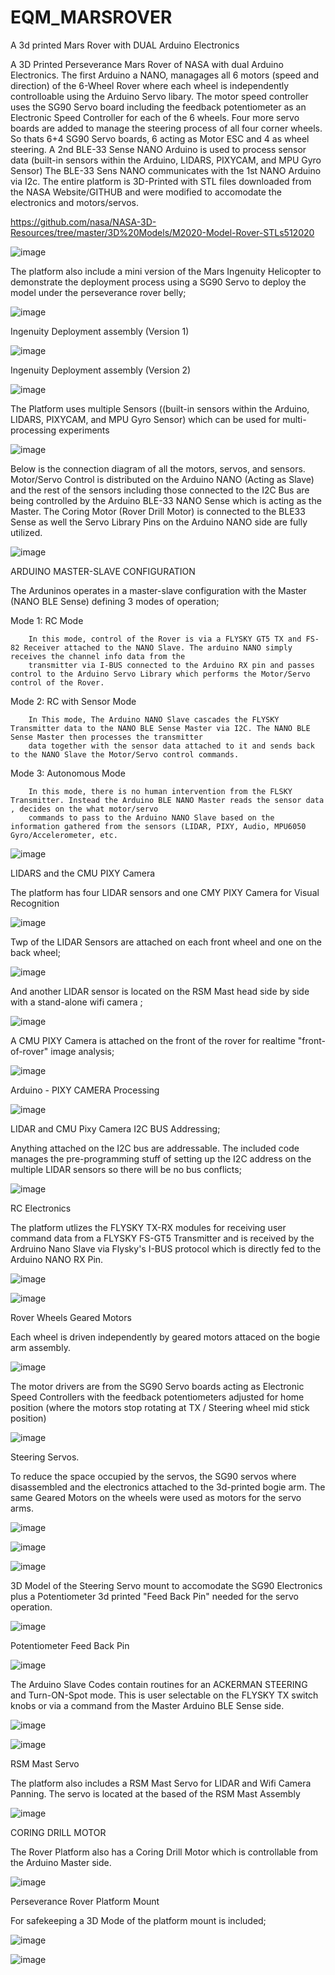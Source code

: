 # EQM_MARSROVER
A 3d printed Mars Rover with DUAL Arduino Electronics

A 3D Printed Perseverance Mars Rover of NASA with dual Arduino Electronics.  The first Arduino a NANO, managages all 6 motors (speed and direction) of the 6-Wheel Rover where each wheel
is independently controlloable using the Arduino Servo libary. The motor speed controller uses the SG90 Servo board including the feedback potentiometer as an Electronic Speed Controller 
for each of the 6 wheels. Four more servo boards are added to manage the steering process of all four corner wheels. So thats 6+4 SG90 Servo boards, 6 acting as Motor ESC and 4 as 
wheel steering. A 2nd BLE-33 Sense NANO Arduino is used to process sensor data (built-in sensors within the Arduino, LIDARS, PIXYCAM, and MPU Gyro Sensor) The BLE-33 Sens NANO communicates
with the 1st NANO Arduino via I2c. The entire platform is 3D-Printed with STL files downloaded from the NASA Website/GITHUB and were modified to accomodate the electronics and motors/servos. 

https://github.com/nasa/NASA-3D-Resources/tree/master/3D%20Models/M2020-Model-Rover-STLs512020


![image](https://github.com/EQMOD/EQM_MARSROVER/assets/29789200/4328c751-df54-4b1c-b8ee-8e21aec6d2a7)

The platform also include a mini version of the Mars Ingenuity Helicopter to demonstrate the deployment process using a SG90 Servo to deploy the model under the perseverance rover belly;

![image](https://github.com/EQMOD/EQM_MARSROVER/assets/29789200/79b43e7b-d5b3-4601-8570-b12e8613e1d1)

Ingenuity Deployment assembly  (Version 1)

![image](https://github.com/EQMOD/EQM_MARSROVER/assets/29789200/6351f5d2-54e2-4c00-9d4d-262704d052c5)

Ingenuity Deployment assembly  (Version 2)

![image](https://github.com/EQMOD/EQM_MARSROVER/assets/29789200/df9eada2-5fa6-46ed-8619-a233e9c0022b)


The Platform uses multiple Sensors ((built-in sensors within the Arduino, LIDARS, PIXYCAM, and MPU Gyro Sensor) which can be used for multi-processing experiments

![image](https://github.com/EQMOD/EQM_MARSROVER/assets/29789200/b5dcec39-2dc2-437f-a3ca-f72d1ef5a5eb)


Below is the connection diagram of all the motors, servos, and sensors. Motor/Servo Control is distributed on the Arduino NANO (Acting as Slave) and the rest of the sensors including 
those connected to the I2C Bus are being controlled by the Arduino BLE-33 NANO Sense which is acting as the Master.  The Coring Motor (Rover Drill Motor) is connected to the BLE33 Sense
as well the Servo Library Pins on the Arduino NANO side are fully utilized.

![image](https://github.com/EQMOD/EQM_MARSROVER/assets/29789200/c45d3ab0-8066-4891-a9b8-de1cc6d34da8)


ARDUINO MASTER-SLAVE CONFIGURATION

The Arduninos operates in a master-slave configuration with the Master (NANO BLE Sense) defining 3 modes of operation;

Mode 1: RC Mode

        In this mode, control of the Rover is via a FLYSKY GT5 TX and FS-82 Receiver attached to the NANO Slave. The arduino NANO simply receives the channel info data from the 
        transmitter via I-BUS connected to the Arduino RX pin and passes control to the Arduino Servo Library which performs the Motor/Servo control of the Rover.

Mode 2: RC with Sensor Mode

        In This mode, The Arduino NANO Slave cascades the FLYSKY Transmitter data to the NANO BLE Sense Master via I2C. The NANO BLE Sense Master then processes the transmitter 
        data together with the sensor data attached to it and sends back to the NANO Slave the Motor/Servo control commands.
        
Mode 3: Autonomous Mode

        In this mode, there is no human intervention from the FLSKY Transmitter. Instead the Arduino BLE NANO Master reads the sensor data , decides on the what motor/servo
        commands to pass to the Arduino NANO Slave based on the information gathered from the sensors (LIDAR, PIXY, Audio, MPU6050 Gyro/Accelerometer, etc.


![image](https://github.com/EQMOD/EQM_MARSROVER/assets/29789200/4f3efcbb-e6b2-4392-8def-7a0c5cb85eeb)


LIDARS and the CMU PIXY Camera

The platform has four LIDAR sensors and one CMY PIXY Camera for Visual Recognition

![image](https://github.com/EQMOD/EQM_MARSROVER/assets/29789200/6f479b8b-03a4-46ec-9c55-92a704540526)

Twp of the LIDAR Sensors are attached on each front wheel and one on the back wheel;

![image](https://github.com/EQMOD/EQM_MARSROVER/assets/29789200/702ff8fd-c07d-44d7-92da-44afd81b931b)

And another LIDAR sensor is located on the RSM Mast head side by side with a stand-alone wifi camera ;

![image](https://github.com/EQMOD/EQM_MARSROVER/assets/29789200/32e32e55-f442-497a-bd93-60bd3ce435c4)

A CMU PIXY Camera is attached on the front of the rover for realtime "front-of-rover" image analysis;

![image](https://github.com/EQMOD/EQM_MARSROVER/assets/29789200/8d61770e-5f0d-4a02-8d5b-9912a3dd4130)

Arduino - PIXY CAMERA Processing

![image](https://github.com/EQMOD/EQM_MARSROVER/assets/29789200/8d23974c-3e57-4073-850f-e0413a448563)

LIDAR and CMU Pixy Camera I2C BUS Addressing;

Anything attached on the I2C bus are addressable. The included code manages the pre-programming stuff of setting up the I2C address on the multiple LIDAR sensors so there
will be no bus conflicts;

![image](https://github.com/EQMOD/EQM_MARSROVER/assets/29789200/fbca01ad-cfc3-45f9-81b4-4de3b7c4f917)



RC Electronics

The platform utlizes the FLYSKY TX-RX modules for receiving user command data from a FLYSKY FS-GT5 Transmitter and is received by the Ardruino Nano Slave via Flysky's I-BUS protocol 
which is directly fed to the Arduino NANO RX Pin.


![image](https://github.com/EQMOD/EQM_MARSROVER/assets/29789200/be19a366-b1a7-445b-8527-a3817f2438f4)


![image](https://github.com/EQMOD/EQM_MARSROVER/assets/29789200/70fd4236-a379-401d-a45a-9f005ba30900)


Rover Wheels Geared Motors

Each wheel is driven independently by geared motors attaced on the bogie arm assembly.

![image](https://github.com/EQMOD/EQM_MARSROVER/assets/29789200/cfda113e-3f94-4ccc-8b49-5045ec8c9d28)

The motor drivers are from the SG90 Servo boards acting as Electronic Speed Controllers with the feedback potentiometers adjusted for home position (where the motors stop 
rotating at TX / Steering wheel mid stick position)

![image](https://github.com/EQMOD/EQM_MARSROVER/assets/29789200/d2f1dbe1-41c6-468d-8b2d-bcc20d1cbefe)



Steering Servos. 

To reduce the space occupied by the servos, the SG90 servos where disassembled and the electronics attached to the 3d-printed bogie arm. The same Geared Motors on the 
wheels were used as motors for the servo arms.

![image](https://github.com/EQMOD/EQM_MARSROVER/assets/29789200/77acacf9-babd-4d45-926f-62904f1f3a32)


![image](https://github.com/EQMOD/EQM_MARSROVER/assets/29789200/4a9c4fce-a9e6-4535-bd4f-a6fa789cf5eb)


![image](https://github.com/EQMOD/EQM_MARSROVER/assets/29789200/130083e7-f74d-42db-93a0-de14f4cd3aeb)

3D Model of the Steering Servo mount to accomodate the SG90 Electronics plus a Potentiometer 3d printed  "Feed Back Pin" needed for the servo operation.

![image](https://github.com/EQMOD/EQM_MARSROVER/assets/29789200/ea3e3c78-a3fd-4678-a730-b0d8f12466a1)

Potentiometer Feed Back Pin

![image](https://github.com/EQMOD/EQM_MARSROVER/assets/29789200/00af4091-d4cc-4689-963a-aa39be0021de)


The Arduino Slave Codes contain routines for an ACKERMAN STEERING and Turn-ON-Spot mode. This is user selectable
on the FLYSKY TX switch knobs or via a command from the Master Arduino BLE Sense side.


![image](https://github.com/EQMOD/EQM_MARSROVER/assets/29789200/f9499b4f-849d-4779-b474-3a8b41715fa4)

![image](https://github.com/EQMOD/EQM_MARSROVER/assets/29789200/1aadc978-1c46-493b-8ba3-278ca1b731fe)


RSM Mast Servo 

The platform also includes a RSM Mast Servo for LIDAR and Wifi Camera Panning. The servo is located at the based 
of the RSM Mast Assembly

![image](https://github.com/EQMOD/EQM_MARSROVER/assets/29789200/f6a8d47b-11e7-4c0d-ae80-aa4f8c2aa1ac)



CORING DRILL MOTOR

The Rover Platform also has a Coring Drill Motor which is controllable from the Arduino Master side.

![image](https://github.com/EQMOD/EQM_MARSROVER/assets/29789200/5dd0161a-a3f7-4ffa-b78f-cebfd8e45b74)


Perseverance Rover Platform Mount

For safekeeping a 3D Mode of the platform mount is included;

![image](https://github.com/EQMOD/EQM_MARSROVER/assets/29789200/fe6b4e7b-3b81-4904-87b5-c4b55c7b6bc1)


![image](https://github.com/EQMOD/EQM_MARSROVER/assets/29789200/63c87e62-6ae6-4682-a861-e0218b946a79)








































